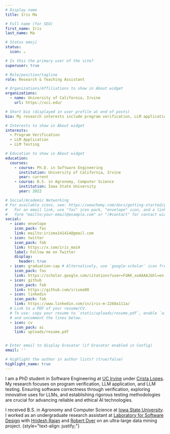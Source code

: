```yaml
---
# Display name
title: Iris Ma 

# Full name (for SEO)
first_name: Iris
last_name: Ma

# Status emoji
status:
  icon: ☕️

# Is this the primary user of the site?
superuser: true

# Role/position/tagline
role: Research & Teaching Assistant

# Organizations/Affiliations to show in About widget
organizations:
  - name: University of California, Irvine
    url: https://uci.edu/

# Short bio (displayed in user profile at end of posts)
bio: My research interests include program verification, LLM application, and LLM testing.

# Interests to show in About widget
interests:
  - Program Verification
  - LLM Application
  - LLM Testing

# Education to show in About widget
education:
  courses:
    - course: Ph.D. in Software Engineering
      institution: University of California, Irvine
      year: current
    - course: B.S. in Agronomy, Computer Science
      institution: Iowa State University
      year: 2022

# Social/Academic Networking
# For available icons, see: https://wowchemy.com/docs/getting-started/page-builder/#icons
#   For an email link, use "fas" icon pack, "envelope" icon, and a link in the
#   form "mailto:your-email@example.com" or "/#contact" for contact widget.
social:
  - icon: envelope
    icon_pack: fas
    link: mailto:irisma141414@gmail.com
  - icon: twitter
    icon_pack: fab
    link: https://x.com/iris_ma14
    label: Follow me on Twitter
    display:
      header: true
  - icon: graduation-cap # Alternatively, use `google-scholar` icon from `ai` icon pack
    icon_pack: fas
    link: https://scholar.google.com/citations?user=FdAK_xoAAAAJ&hl=en
  - icon: github
    icon_pack: fab
    link: https://github.com/irisma00
  - icon: linkedin
    icon_pack: fab
    link: https://www.linkedin.com/in/iris-m-2268a111a/
  # Link to a PDF of your resume/CV.
  # To use: copy your resume to `static/uploads/resume.pdf`, enable `ai` icons in `params.yaml`,
  # and uncomment the lines below.
  - icon: cv
    icon_pack: ai
    link: uploads/resume.pdf


# Enter email to display Gravatar (if Gravatar enabled in Config)
email: ''

# Highlight the author in author lists? (true/false)
highlight_name: true
---
```



I am a PhD student in Software Engineering at [UC Irvine](https://uci.edu/) under [Crista Lopes](https://ics.uci.edu/~lopes/). My research focuses on program verification, LLM application, and LLM testing. Ensuring software correctness through verification, exploring innovative uses for LLMs, and establishing rigorous testing methodologies are crucial for advancing reliable and ethical AI technologies. 

I received B.S. in Agronomy and Computer Science at [Iowa State University](https://www.iastate.edu/). I worked as an undergraduate research assistant at [Laboratory for Software Design](https://design.cs.iastate.edu/) with [Hridesh Rajan](https://hridesh.github.io/) and [Robert Dyer](https://cse.unl.edu/~rdyer/) on an ultra-large data mining project.
{style="text-align: justify;"}
